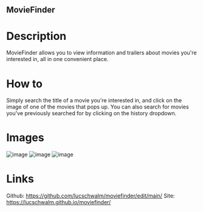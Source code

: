 ## MovieFinder
# Description
MovieFinder allows you to view information and trailers about movies you're interested in, all in one convenient place.

# How to
Simply search the title of a movie you're interested in, and click on the image of one of the movies that pops up. You can also search for movies you've previously searched for by clicking on the history dropdown.

# Images 
![image](https://github.com/lucschwalm/moviefinder/assets/130501111/1e2afa29-c0ff-4ce1-a2a2-de3210a26bc8)
![image](https://github.com/lucschwalm/moviefinder/assets/130501111/d245f3a1-b1bb-4b93-8090-9bd81efda0a4)
![image](https://github.com/lucschwalm/moviefinder/assets/130501111/7b542fae-f8f2-443a-86c2-eed92224953d)

# Links
Github: https://github.com/lucschwalm/moviefinder/edit/main/
Site: https://lucschwalm.github.io/moviefinder/
